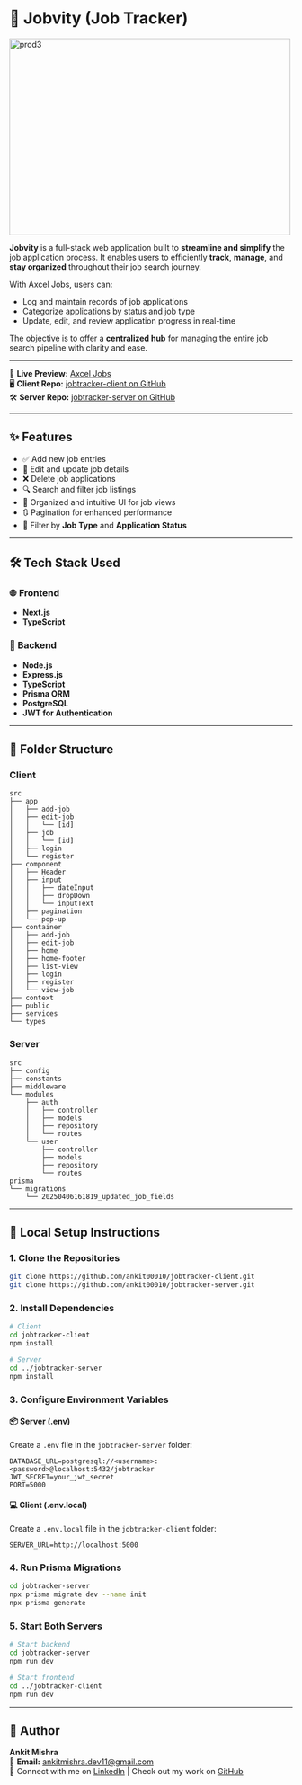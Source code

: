 # 💼 Jobvity (Job Tracker)

<img src="https://github.com/user-attachments/assets/6f5d884c-bf8a-41b1-953b-de3ffdd4070b" alt="prod3" width="500" height="350"/>


**Jobvity** is a full-stack web application built to **streamline and simplify** the job application process. It enables users to efficiently **track**, **manage**, and **stay organized** throughout their job search journey.

With Axcel Jobs, users can:
- Log and maintain records of job applications
- Categorize applications by status and job type
- Update, edit, and review application progress in real-time

The objective is to offer a **centralized hub** for managing the entire job search pipeline with clarity and ease.

---

🔗 **Live Preview:** [Axcel Jobs](https://jobvity.vercel.app/login)  
🖥️ **Client Repo:** [jobtracker-client on GitHub](https://github.com/ankit00010/jobtracker-client.git)  
🛠️ **Server Repo:** [jobtracker-server on GitHub](https://github.com/ankit00010/jobtracker-server.git)

---

## ✨ Features

- ✅ Add new job entries
- 📝 Edit and update job details
- ❌ Delete job applications
- 🔍 Search and filter job listings
- 📁 Organized and intuitive UI for job views
- 🔃 Pagination for enhanced performance
- 🧫 Filter by **Job Type** and **Application Status**

---

## 🛠 Tech Stack Used

### 🌐 Frontend
- **Next.js**
- **TypeScript**

### 📁 Backend
- **Node.js**
- **Express.js**
- **TypeScript**
- **Prisma ORM**
- **PostgreSQL**
- **JWT for Authentication**

---

## 📂 Folder Structure

### Client
```
src
├── app
│   ├── add-job
│   ├── edit-job
│   │   └── [id]
│   ├── job
│   │   └── [id]
│   ├── login
│   └── register
├── component
│   ├── Header
│   ├── input
│   │   ├── dateInput
│   │   ├── dropDown
│   │   └── inputText
│   ├── pagination
│   └── pop-up
├── container
│   ├── add-job
│   ├── edit-job
│   ├── home
│   ├── home-footer
│   ├── list-view
│   ├── login
│   ├── register
│   └── view-job
├── context
├── public
├── services
└── types
```

### Server
```
src
├── config
├── constants
├── middleware
└── modules
    ├── auth
    │   ├── controller
    │   ├── models
    │   ├── repository
    │   └── routes
    └── user
        ├── controller
        ├── models
        ├── repository
        └── routes
prisma
└── migrations
    └── 20250406161819_updated_job_fields
```

---

## 🥪 Local Setup Instructions

### 1. Clone the Repositories
```bash
git clone https://github.com/ankit00010/jobtracker-client.git
git clone https://github.com/ankit00010/jobtracker-server.git
```

### 2. Install Dependencies
```bash
# Client
cd jobtracker-client
npm install

# Server
cd ../jobtracker-server
npm install
```

### 3. Configure Environment Variables

#### 📦 Server (.env)
Create a `.env` file in the `jobtracker-server` folder:
```env
DATABASE_URL=postgresql://<username>:<password>@localhost:5432/jobtracker
JWT_SECRET=your_jwt_secret
PORT=5000
```

#### 💻 Client (.env.local)
Create a `.env.local` file in the `jobtracker-client` folder:
```env
SERVER_URL=http://localhost:5000
```

### 4. Run Prisma Migrations
```bash
cd jobtracker-server
npx prisma migrate dev --name init
npx prisma generate
```

### 5. Start Both Servers
```bash
# Start backend
cd jobtracker-server
npm run dev

# Start frontend
cd ../jobtracker-client
npm run dev
```

---

## 👤 Author

**Ankit Mishra**  
📧 **Email:** ankitmishra.dev11@gmail.com  
🔗 Connect with me on [LinkedIn](https://www.linkedin.com/in/ankit-ravindra-mishra-19050121a/) | Check out my work on [GitHub](https://github.com/ankit00010)

